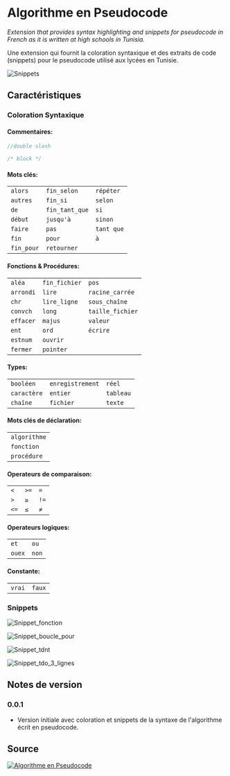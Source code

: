 # Algorithme en Pseudocode

_Extension that provides syntax highlighting and snippets for pseudocode in French as it is written at high schools in Tunisia._

Une extension qui fournit la coloration syntaxique et des extraits de code (snippets) pour le pseudocode utilisé aux lycées en Tunisie.

![Snippets](https://github.com/romoez/algo-tn-vscode/raw/main/images/snippets.gif)

## Caractéristiques

### Coloration Syntaxique

#### Commentaires:

```javascript
//double slash

/* block */
```

#### Mots clés:

|            |                |            |
| ---------- | -------------- | ---------- |
| `alors`    | `fin_selon`    | `répéter`  |
| `autres`   | `fin_si`       | `selon`    |
| `de`       | `fin_tant_que` | `si`       |
| `début`    | `jusqu'à`      | `sinon`    |
| `faire`    | `pas`          | `tant que` |
| `fin`      | `pour`         | `à`        |
| `fin_pour` | `retourner`    |            |

#### Fonctions & Procédures:

|           |               |                  |
| --------- | ------------- | ---------------- |
| `aléa`    | `fin_fichier` | `pos`            |
| `arrondi` | `lire`        | `racine_carrée`  |
| `chr`     | `lire_ligne`  | `sous_chaîne`    |
| `convch`  | `long`        | `taille_fichier` |
| `effacer` | `majus`       | `valeur`         |
| `ent`     | `ord`         | `écrire`         |
| `estnum`  | `ouvrir`      |                  |
| `fermer`  | `pointer`     |                  |

#### Types:

|             |                  |           |
| ----------- | ---------------- | --------- |
| `booléen`   | `enregistrement` | `réel`    |
| `caractère` | `entier`         | `tableau` |
| `chaîne`    | `fichier`        | `texte`   |

#### Mots clés de déclaration:

|              |
| ------------ |
| `algorithme` |
| `fonction`   |
| `procédure`  |

#### Operateurs de comparaison:

|      |      |      |
| ---- | ---- | ---- |
| `<`  | `>=` | `=`  |
| `>`  | `≥`  | `!=` |
| `<=` | `≤`  | `≠`  |

#### Operateurs logiques:

|        |       |
| ------ | ----- |
| `et`   | `ou`  |
| `ouex` | `non` |

#### Constante:

|        |        |
| ------ | ------ |
| `vrai` | `faux` |

### Snippets

![Snippet_fonction](https://github.com/romoez/algo-tn-vscode/raw/main/images/Snippet_fonction.png)

![Snippet_boucle_pour](https://github.com/romoez/algo-tn-vscode/raw/main/images/Snippet_boucle_pour.png)

![Snippet_tdnt](https://github.com/romoez/algo-tn-vscode/raw/main/images/Snippet_tdnt.png)

![Snippet_tdo_3_lignes](https://github.com/romoez/algo-tn-vscode/raw/main/images/Snippet_tdo_3_lignes.png)

## Notes de version

### 0.0.1

- Version initiale avec coloration et snippets de la syntaxe de l'algorithme écrit en pseudocode.

## Source

[![Algorithme en Pseudocode](https://github.com/romoez/algo-tn-vscode/raw/main/images/icon.png)](https://github.com/romoez/algo-tn-vscode)
